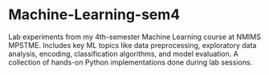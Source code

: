 # Machine-Learning-sem4
Lab experiments from my 4th-semester Machine Learning course at NMIMS MPSTME. Includes key ML topics like data preprocessing, exploratory data analysis, encoding, classification algorithms, and model evaluation. A collection of hands-on Python implementations done during lab sessions.
